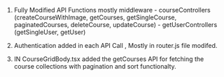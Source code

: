 1. Fully Modified API Functions mostly middleware - courseControllers (createCourseWithImage, getCourses, getSingleCourse, paginatedCourses, deleteCourse, updateCourse)
                                                  - getUserControllers (getSingleUser, getUser)
2. Authentication added in each API Call , Mostly in router.js file modifed.



1. IN CourseGridBody.tsx added the getCourses API for fetching the course collections with pagination and sort functionalty. 
